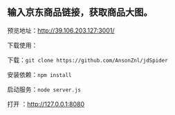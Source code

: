 ## 输入京东商品链接，获取商品大图。    

预览地址：http://39.106.203.127:3001/    

下载使用：    

下载：`git clone https://github.com/AnsonZnl/jdSpider`    

安装依赖：`npm install`    

启动服务：`node server.js`    

打开 ：http://127.0.0.1:8080    
